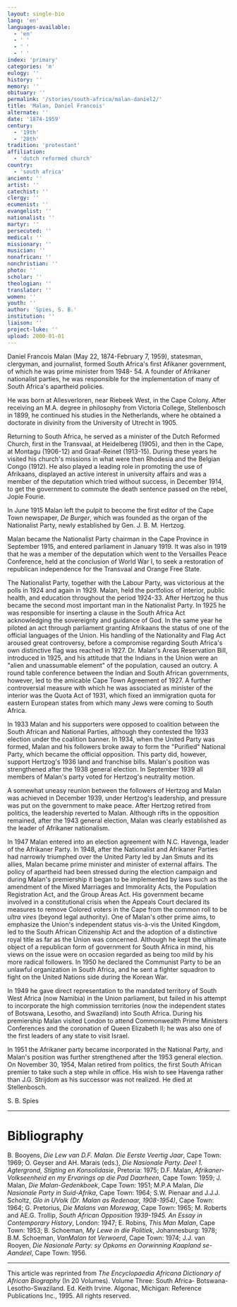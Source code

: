```yaml
---
layout: single-bio
lang: 'en'
languages-available:
  - 'en'
  - ' '
  - ' '
  - ' '
index: 'primary'
categories: 'm'
eulogy: ''
history: ''
memory: ''
obituary: ''
permalink: '/stories/south-africa/malan-daniel2/'
title: 'Malan, Daniel Francois'
alternate: ''
date: '1874-1959'
century:
  - '19th'
  - '20th'
tradition: 'protestant'
affiliation:
  - 'dutch reformed church'
country:
  - 'south africa'
ancient: ''
artist: ''
catechist: ''
clergy: ''
ecumenist: ''
evangelist: ''
nationalist: ''
martyr: ''
persecuted: ''
medical: ''
missionary: ''
musician: ''
nonafrican: ''
nonchristian: ''
photo: ''
scholar: ''
theologian: ''
translator: ''
women: ''
youth: ''
author: 'Spies, S. B.'
institution: ''
liaison: ''
project-luke: ''
upload: 2000-01-01
---
```



Daniel Francois Malan (May 22, 1874-February 7, 1959), statesman, clergyman, and journalist, formed South Africa's first Afikaner government, of which he was prime minister from 1948- 54. A founder of Afrikaner nationalist parties, he was responsible for the implementation of many of South Africa's apartheid policies.

He was born at Allesverloren, near Riebeek West, in the Cape Colony. After receiving an M.A. degree in philosophy from Victoria College, Stellenbosch in 1899, he continued his studies in the Netherlands, where he obtained a doctorate in divinity from the University of Utrecht in 1905.

Returning to South Africa, he served as a minister of the Dutch Reformed Church, first in the Transvaal, at Heidelbereg (1905), and then in the Cape, at Montagu (1906-12) and Graaf-Reinet (1913-15). During these years he visited his church's missions in what were then Rhodesia and the Belgian Congo (1912). He also played a leading role in promoting the use of Afrikaans, displayed an active interest in university affairs and was a member of the deputation which tried without success, in December 1914, to get the government to commute the death sentence passed on the rebel, Jopie Fourie.

In June 1915 Malan left the pulpit to become the first editor of the Cape Town newspaper, *De Burger*, which was founded as the organ of the Nationalist Party, newly established by Gen. J. B. M. Hertzog.

Malan became the Nationalist Party chairman in the Cape Province in September 1915, and entered parliament in January 1919. It was also in 1919 that he was a member of the deputation which went to the Versailles Peace Conference, held at the conclusion of World War I, to seek a restoration of republican independence for the Transvaal and Orange Free State.

The Nationalist Party, together with the Labour Party, was victorious at the polls in 1924 and again in 1929. Malan, held the portfolios of interior, public health, and education throughout the period 1924-33. After Hertzog he thus became the second most important man in the Nationalist Party. In 1925 he was responsible for inserting a clause in the South Africa Act acknowledging the sovereignty and guidance of God. In the same year he piloted an act through parliament granting Afrikaans the status of one of the official languages of the Union. His handling of the Nationality and Flag Act aroused great controversy, before a compromise regarding South Africa's own distinctive flag was reached in 1927. Dr. Malan's Areas Reservation Bill, introduced in 1925, and his attitude that the Indians in the Union were an "alien and unassumable element" of the population, caused an outcry. A round table conference between the Indian and South African governments, however, led to the amicable Cape Town Agreement of 1927. A further controversial measure with which he was associated as minister of the interior was the Quota Act of 1931, which fixed an immigration quota for eastern European states from which many Jews were coming to South Africa.

In 1933 Malan and his supporters were opposed to coalition between the South African and National Parties, although they contested the 1933 election under the coalition banner. In 1934, when the United Party was formed, Malan and his followers broke away to form the "Purified" National Party, which became the official opposition. This party did, however, support Hertzog's 1936 land and franchise bills. Malan's position was strengthened after the 1938 general election. In September 1939 all members of Malan's party voted for Hertzog's neutrality motion.

A somewhat uneasy reunion between the followers of Hertzog and Malan was achieved in December 1939, under Hertzog's leadership, and pressure was put on the government to make peace. After Hertzog retired from politics, the leadership reverted to Malan. Although rifts in the opposition remained, after the 1943 general election, Malan was clearly established as the leader of Afrikaner nationalism.

In 1947 Malan entered into an election agreement with N.C. Havenga, leader of the Afrikaner Party. In 1948, after the Nationalist and Afrikaner Parties had narrowly triumphed over the United Party led by Jan Smuts and its allies, Malan became prime minister and minister of external affairs. The policy of apartheid had been stressed during the election campaign and during Malan's premiership it began to be implemented by laws such as the amendment of the Mixed Marriages and Immorality Acts, the Population Registration Act, and the Group Areas Act. His government became involved in a constitutional crisis when the Appeals Court declared its measures to remove Colored voters in the Cape from the common roll to be *ultra vires* (beyond legal authority). One of Malan's other prime aims, to emphasize the Union's independent status vis-à-vis the United Kingdom, led to the South African Citizenship Act and the adoption of a distinctive royal title as far as the Union was concerned. Although he kept the ultimate object of a republican form of government for South Africa in mind, his views on the issue were on occasion regarded as being too mild by his more radical followers. In 1950 he declared the Communist Party to be an unlawful organization in South Africa, and he sent a fighter squadron to fight on the United Nations side during the Korean War.

In 1949 he gave direct representation to the mandated territory of South West Africa (now Namibia) in the Union parliament, but failed in his attempt to incorporate the high commission territories (now the independent states of Botswana, Lesotho, and Swaziland) into South Africa.
During his premiership Malan visited London to attend Commonwealth Prime Ministers Conferences and the coronation of Queen Elizabeth II; he was also one of the first leaders of any state to visit Israel.

In 1951 the Afrikaner party became incorporated in the National Party, and Malan's position was further strengthened after the 1953 general election. On November 30, 1954, Malan retired from politics, the first South African premier to take such a step while in office. His wish to see Havenga rather than J.G. Strijdom as his successor was not realized. He died at Stellenbosch.

S. B. Spies

---

# Bibliography

B. Booyens, *Die Lew van D.F. Malan. Die Eerste Veertig Jaar*, Cape Town: 1969; O. Geyser and AH. Marais (eds.), *Die Nasionale Party. Deel 1. Agtergrond, Stigting en Konsolidasie*, Pretoria: 1975; D.F. Malan, *Afrikaner-Volkseenheid en my Ervarings op die Pad Daarheen*, Cape Town: 1959; J. Malan, *Die Malan-Gedenkboek*, Cape Town: 1951; M.P.A Malan, *Die Nasionale Party in Suid-Afrika*, Cape Town: 1964; S.W. Pienaar and J.J.J. Scholtz, *Glo in UVolk (Dr. Malan as Redenaar, 1908-1954)*, Cape Town: 1964; G. Pretorius, *Die Malans van Morewag*, Cape Town: 1965; M. Roberts and AE.G. Trollip, *South African Opposition 1939-1945. An Essay in Contemporary History*, London: 1947; E. Robins, *This Man Malan*, Cape Town: 1953; B. Schoeman, *My Lewe in die Politiek*, Johannesburg: 1978; B.M. Schoeman, *VanMalan tot Verwoerd*, Cape Town: 1974; J.J. van Rooyen, *Die Nasionale Party: sy Opkoms en Oorwinning Kaapland se-Aandeel*, Cape Town: 1956.

---

This article was reprinted from *The Encyclopaedia Africana Dictionary of African Biography* (In 20 Volumes). Volume Three: South Africa- Botswana-Lesotho-Swaziland. Ed. Keith Irvine. Algonac, Michigan: Reference Publications Inc., 1995.  All rights reserved.